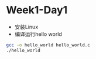 # Week1-Day1

* 安装Linux
* 编译运行hello world

```bash
gcc -o hello_world hello_world.c
./hello_world
```